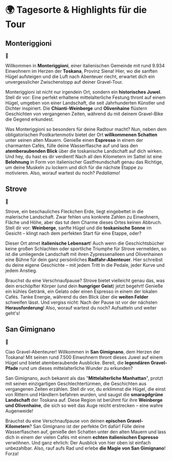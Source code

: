 # 🌍 Tagesorte & Highlights für die Tour

## Monteriggioni

🏰

Willkommen in **Monteriggioni**, einer italienischen Gemeinde mit rund 9.934 Einwohnern im Herzen der **Toskana**, Provinz Siena! Hier, wo die sanften Hügel aufsteigen und die Luft nach Abenteuer riecht, erwartet dich ein unvergesslicher Zwischenstopp auf deiner Gravel-Tour.

Monteriggioni ist nicht nur irgendein Ort, sondern ein **historisches Juwel**. Stell dir vor: Eine perfekt erhaltene mittelalterliche Festung thront auf einem Hügel, umgeben von einer Landschaft, die seit Jahrhunderten Künstler und Dichter inspiriert. Die **Chianti-Weinberge** und **Olivenhaine** flüstern Geschichten von vergangenen Zeiten, während du mit deinem Gravel-Bike die Gegend erkundest.

Was Monteriggioni so besonders für deine Radtour macht? Nun, neben dem obligatorischen Postkartenmotiv bietet der Ort **willkommenen Schatten** unter seinen alten Mauern. Genieße einen **Espresso** in einem der charmanten Cafés, fülle deine Wasserflasche auf und lass den **atemberaubenden Blick** über die toskanische Landschaft auf dich wirken. Und hey, du hast es dir verdient! Nach all den Kilometern im Sattel ist eine **Belohnung** in Form von italienischer Gastfreundschaft genau das Richtige, um deine Muskeln zu lockern und dich für die nächste Etappe zu motivieren. Also, worauf wartest du noch? *Pedaliamo!*

## Strove

🍇

Strove, ein beschauliches Fleckchen Erde, liegt eingebettet in die malerische Landschaft. Zwar fehlen uns konkrete Zahlen zu Einwohnern, Fläche und Höhe, aber das tut dem Charme dieses Ortes keinen Abbruch. Stell dir vor: **Weinberge**, sanfte Hügel und die **toskanische Sonne** im Gesicht – klingt nach dem perfekten Start für eine Etappe, oder?

Dieser Ort atmet **italienische Lebensart**! Auch wenn die Geschichtsbücher keine großen Schlachten oder sportliche Triumphe für Strove vermelden, so ist die umliegende Landschaft mit ihren Zypressenalleen und Olivenhainen eine Bühne für dein ganz persönliches **Radfahr-Abenteuer**. Hier schreibst du deine eigene Geschichte – mit jedem Tritt in die Pedale, jeder Kurve und jedem Anstieg.

Brauchst du eine Verschnaufpause? Strove bietet vielleicht genau das, was dein erschöpfter Körper (und dein **hungriger Geist**) jetzt begehrt! Genieße ein kühles Getränk, ein Gelato oder einen Espresso in einem der lokalen Cafés. Tanke Energie, während du den Blick über die **weiten Felder** schweifen lässt. Und vergiss nicht: Nach der Pause ist vor der nächsten **Herausforderung**! Also, worauf wartest du noch? Aufsatteln und weiter geht's!

## San Gimignano

🏰

Ciao Gravel-Abenteurer! Willkommen in **San Gimignano**, dem Herzen der Toskana! Mit seinen rund 7.500 Einwohnern thront dieses Juwel auf einem Hügel und bietet atemberaubende Ausblicke. Bereit, die **legendären Gravel-Pfade** rund um dieses mittelalterliche Wunder zu erkunden?

San Gimignano, auch bekannt als das "**Mittelalterliche Manhattan**", protzt mit seinen einzigartigen Geschlechtertürmen, die Geschichten aus vergangenen Zeiten erzählen. Stell dir vor, du erklimmst die Hügel, die einst von Rittern und Händlern befahren wurden, und saugst die **smaragdgrüne Landschaft** der Toskana auf. Diese Region ist berühmt für ihre **Weinberge und Olivenhaine**, die sich so weit das Auge reicht erstrecken – eine wahre Augenweide!

Brauchst du eine Verschnaufpause von deinen **epischen Gravel-Kilometern**? San Gimignano ist der perfekte Ort dafür! Fülle deine Wasserflaschen auf, genieße den Schatten unter den alten Mauern und lass dich in einem der vielen Cafés mit einem **echten italienischen Espresso** verwöhnen. Und ganz ehrlich: Der Ausblick von hier oben ist einfach unbezahlbar. Also, rauf aufs Rad und erlebe **die Magie von San Gimignano**! Forza!


